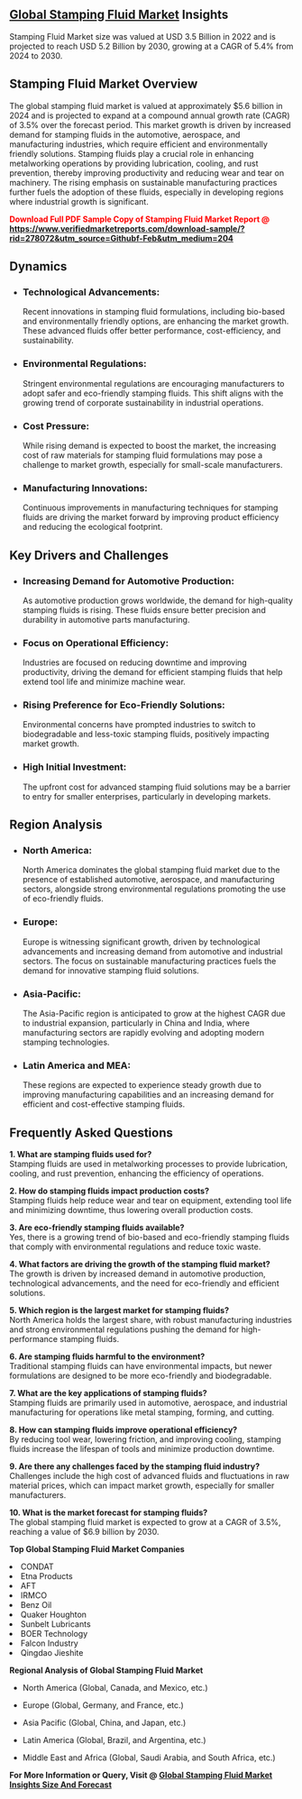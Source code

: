 <h2><a href="https://www.verifiedmarketreports.com/download-sample/?rid=278072&amp;utm_source=Githubf&amp;utm_medium=204" target="_blank">Global Stamping Fluid Market</a> Insights</h2><p>Stamping Fluid Market size was valued at USD 3.5 Billion in 2022 and is projected to reach USD 5.2 Billion by 2030, growing at a CAGR of 5.4% from 2024 to 2030.</p><p> <h2>Stamping Fluid Market Overview</h2> <p>The global stamping fluid market is valued at approximately $5.6 billion in 2024 and is projected to expand at a compound annual growth rate (CAGR) of 3.5% over the forecast period. This market growth is driven by increased demand for stamping fluids in the automotive, aerospace, and manufacturing industries, which require efficient and environmentally friendly solutions. Stamping fluids play a crucial role in enhancing metalworking operations by providing lubrication, cooling, and rust prevention, thereby improving productivity and reducing wear and tear on machinery. The rising emphasis on sustainable manufacturing practices further fuels the adoption of these fluids, especially in developing regions where industrial growth is significant.</p> <p><strong><p><span class=""><span style="color: #ff0000;"><strong>Download Full PDF Sample Copy of Stamping Fluid Market Report</strong> @ </span><a href="https://www.verifiedmarketreports.com/download-sample/?rid=278072&amp;utm_source=Githubf-Feb&amp;utm_medium=204" target="_blank">https://www.verifiedmarketreports.com/download-sample/?rid=278072&amp;utm_source=Githubf-Feb&amp;utm_medium=204</a></span></p></strong></p> <h2>Dynamics</h2> <ul> <li><h3>Technological Advancements:</h3> Recent innovations in stamping fluid formulations, including bio-based and environmentally friendly options, are enhancing the market growth. These advanced fluids offer better performance, cost-efficiency, and sustainability.</li> <li><h3>Environmental Regulations:</h3> Stringent environmental regulations are encouraging manufacturers to adopt safer and eco-friendly stamping fluids. This shift aligns with the growing trend of corporate sustainability in industrial operations.</li> <li><h3>Cost Pressure:</h3> While rising demand is expected to boost the market, the increasing cost of raw materials for stamping fluid formulations may pose a challenge to market growth, especially for small-scale manufacturers.</li> <li><h3>Manufacturing Innovations:</h3> Continuous improvements in manufacturing techniques for stamping fluids are driving the market forward by improving product efficiency and reducing the ecological footprint.</li> </ul> <h2>Key Drivers and Challenges</h2> <ul> <li><h3>Increasing Demand for Automotive Production:</h3> As automotive production grows worldwide, the demand for high-quality stamping fluids is rising. These fluids ensure better precision and durability in automotive parts manufacturing.</li> <li><h3>Focus on Operational Efficiency:</h3> Industries are focused on reducing downtime and improving productivity, driving the demand for efficient stamping fluids that help extend tool life and minimize machine wear.</li> <li><h3>Rising Preference for Eco-Friendly Solutions:</h3> Environmental concerns have prompted industries to switch to biodegradable and less-toxic stamping fluids, positively impacting market growth.</li> <li><h3>High Initial Investment:</h3> The upfront cost for advanced stamping fluid solutions may be a barrier to entry for smaller enterprises, particularly in developing markets.</li> </ul> <h2>Region Analysis</h2> <ul> <li><h3>North America:</h3> North America dominates the global stamping fluid market due to the presence of established automotive, aerospace, and manufacturing sectors, alongside strong environmental regulations promoting the use of eco-friendly fluids.</li> <li><h3>Europe:</h3> Europe is witnessing significant growth, driven by technological advancements and increasing demand from automotive and industrial sectors. The focus on sustainable manufacturing practices fuels the demand for innovative stamping fluid solutions.</li> <li><h3>Asia-Pacific:</h3> The Asia-Pacific region is anticipated to grow at the highest CAGR due to industrial expansion, particularly in China and India, where manufacturing sectors are rapidly evolving and adopting modern stamping technologies.</li> <li><h3>Latin America and MEA:</h3> These regions are expected to experience steady growth due to improving manufacturing capabilities and an increasing demand for efficient and cost-effective stamping fluids.</li> </ul> <h2>Frequently Asked Questions</h2> <p><strong>1. What are stamping fluids used for?</strong><br>Stamping fluids are used in metalworking processes to provide lubrication, cooling, and rust prevention, enhancing the efficiency of operations.</p> <p><strong>2. How do stamping fluids impact production costs?</strong><br>Stamping fluids help reduce wear and tear on equipment, extending tool life and minimizing downtime, thus lowering overall production costs.</p> <p><strong>3. Are eco-friendly stamping fluids available?</strong><br>Yes, there is a growing trend of bio-based and eco-friendly stamping fluids that comply with environmental regulations and reduce toxic waste.</p> <p><strong>4. What factors are driving the growth of the stamping fluid market?</strong><br>The growth is driven by increased demand in automotive production, technological advancements, and the need for eco-friendly and efficient solutions.</p> <p><strong>5. Which region is the largest market for stamping fluids?</strong><br>North America holds the largest share, with robust manufacturing industries and strong environmental regulations pushing the demand for high-performance stamping fluids.</p> <p><strong>6. Are stamping fluids harmful to the environment?</strong><br>Traditional stamping fluids can have environmental impacts, but newer formulations are designed to be more eco-friendly and biodegradable.</p> <p><strong>7. What are the key applications of stamping fluids?</strong><br>Stamping fluids are primarily used in automotive, aerospace, and industrial manufacturing for operations like metal stamping, forming, and cutting.</p> <p><strong>8. How can stamping fluids improve operational efficiency?</strong><br>By reducing tool wear, lowering friction, and improving cooling, stamping fluids increase the lifespan of tools and minimize production downtime.</p> <p><strong>9. Are there any challenges faced by the stamping fluid industry?</strong><br>Challenges include the high cost of advanced fluids and fluctuations in raw material prices, which can impact market growth, especially for smaller manufacturers.</p> <p><strong>10. What is the market forecast for stamping fluids?</strong><br>The global stamping fluid market is expected to grow at a CAGR of 3.5%, reaching a value of $6.9 billion by 2030.</p> </p><p><strong>Top Global Stamping Fluid Market Companies</strong></p><div data-test-id=""><p><li>CONDAT</li><li> Etna Products</li><li> AFT</li><li> IRMCO</li><li> Benz Oil</li><li> Quaker Houghton</li><li> Sunbelt Lubricants</li><li> BOER Technology</li><li> Falcon Industry</li><li> Qingdao Jieshite</li></p><div><strong>Regional Analysis of&nbsp;Global Stamping Fluid Market</strong></div><ul><li dir="ltr"><p dir="ltr">North America&nbsp;(Global, Canada, and Mexico, etc.)</p></li><li dir="ltr"><p dir="ltr">Europe (Global, Germany, and France, etc.)</p></li><li dir="ltr"><p dir="ltr">Asia Pacific&nbsp;(Global, China, and Japan, etc.)</p></li><li dir="ltr"><p dir="ltr">Latin America&nbsp;(Global, Brazil, and Argentina, etc.)</p></li><li dir="ltr">Middle East and Africa&nbsp;(Global, Saudi Arabia, and South Africa, etc.)</li></ul><p><strong>For More Information or Query, Visit @&nbsp;</strong><strong><a href="https://www.verifiedmarketreports.com/product/stamping-fluid-market/?utm_source=Githubf&amp;utm_medium=204" target="_blank">Global Stamping Fluid Market Insights Size And Forecast</a></strong></p></div>
